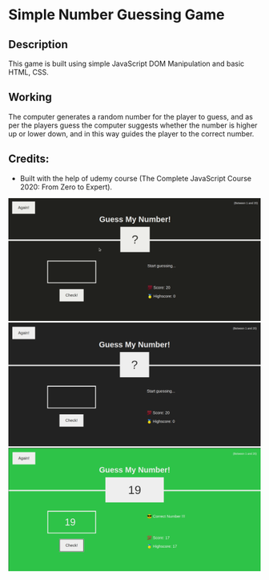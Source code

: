 # Simple Number Guessing Game

## Description
This game is built using simple JavaScript DOM Manipulation and basic HTML, CSS.

## Working
The computer generates a random number for the player to guess, and as per the players guess the computer suggests whether the number is higher up or lower down,
and in this way guides the player to the correct number.

## Credits:
   * Built with the help of udemy course (The Complete JavaScript Course 2020: From Zero to Expert).


![game_gif](Gifs/guessNumber.gif)
![start](Images/start.png)
![end](Images/end.png)